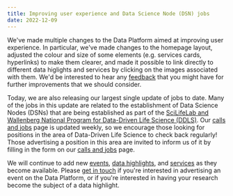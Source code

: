 ```yaml
---
title: Improving user experience and Data Science Node (DSN) jobs
date: 2022-12-09
---
```


We've made multiple changes to the Data Platform aimed at improving user experience. In particular, we've made changes to the homepage layout, adjusted the colour and size of some elements (e.g. services cards, hyperlinks) to make them clearer, and made it possible to link directly to different data higlights and services by clicking on the images associated with them. We'd be interested to hear any [feedback](/contact/) that you might have for further improvements that we should consider.

Today, we are also releasing our largest single update of jobs to date. Many of the jobs in this update are related to the establishment of Data Science Nodes (DSNs) that are being established as part of the [SciLifeLab and Wallenberg National Program for Data-Driven Life Science (DDLS)](https://www.scilifelab.se/data-driven). Our [calls and jobs](/calls_and_jobs) page is updated weekly, so we encourage those looking for positions in the area of Data-Driven Life Science to check back regularly! Those advertising a position in this area are invited to inform us of it by filling in the form on our [calls and jobs](/calls_and_jobs) page.

We will continue to add new [events](/events), [data highlights](/highlights/), and [services](/services/) as they become available. Please [get in touch](/contact/) if you're interested in advertising an event on the Data Platform, or if you're interested in having your research become the subject of a data highlight.
